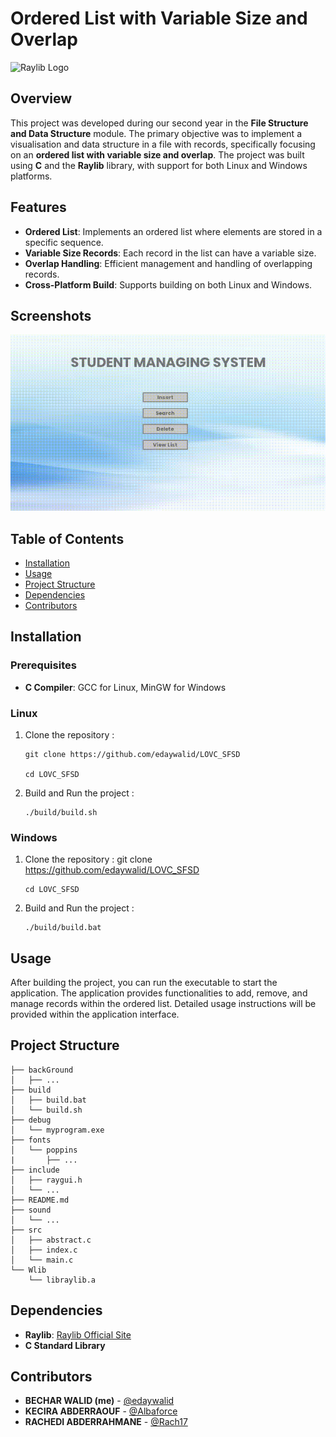# Ordered List with Variable Size and Overlap

![Raylib Logo](https://upload.wikimedia.org/wikipedia/commons/f/f4/Raylib_logo.png)

## Overview

This project was developed during our second year in the **File Structure and Data Structure** module. The primary objective was to implement a visualisation and data structure in a file with records, specifically focusing on an **ordered list with variable size and overlap**. The project was built using **C** and the **Raylib** library, with support for both Linux and Windows platforms.

## Features

- **Ordered List**: Implements an ordered list where elements are stored in a specific sequence.
- **Variable Size Records**: Each record in the list can have a variable size.
- **Overlap Handling**: Efficient management and handling of overlapping records.
- **Cross-Platform Build**: Supports building on both Linux and Windows.

## Screenshots

![Fetch](./video.gif)

## Table of Contents

- [Installation](#installation)
- [Usage](#usage)
- [Project Structure](#project-structure)
- [Dependencies](#dependencies)
- [Contributors](#contributors)

## Installation

### Prerequisites

- **C Compiler**: GCC for Linux, MinGW for Windows

### Linux

1.  Clone the repository :

        git clone https://github.com/edaywalid/LOVC_SFSD

        cd LOVC_SFSD

2.  Build and Run the project :

        ./build/build.sh

### Windows

1.  Clone the repository :
    git clone https://github.com/edaywalid/LOVC_SFSD

        cd LOVC_SFSD

2.  Build and Run the project :

        ./build/build.bat

## Usage

After building the project, you can run the executable to start the application. The application provides functionalities to add, remove, and manage records within the ordered list. Detailed usage instructions will be provided within the application interface.

## Project Structure

    ├── backGround
    │   ├── ...
    ├── build
    │   ├── build.bat
    │   └── build.sh
    ├── debug
    │   └── myprogram.exe
    ├── fonts
    │   └── poppins
    |		├── ...
    ├── include
    │   ├── raygui.h
    │   └── ...
    ├── README.md
    ├── sound
    │   └── ...
    ├── src
    │   ├── abstract.c
    │   ├── index.c
    │   └── main.c
    └── Wlib
        └── libraylib.a

## Dependencies

- **Raylib**: [Raylib Official Site](https://www.raylib.com/)
- **C Standard Library**

## Contributors

- **BECHAR WALID (me)** - [@edaywalid](https://github.com/edaywalid)
- **KECIRA ABDERRAOUF** - [@Albaforce](https://github.com/Albaforce)
- **RACHEDI ABDERRAHMANE** - [@Rach17](https://github.com/Rach17)
